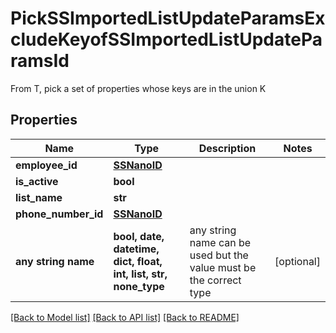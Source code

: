 # PickSSImportedListUpdateParamsExcludeKeyofSSImportedListUpdateParamsId

From T, pick a set of properties whose keys are in the union K

## Properties
Name | Type | Description | Notes
------------ | ------------- | ------------- | -------------
**employee_id** | [**SSNanoID**](SSNanoID.md) |  | 
**is_active** | **bool** |  | 
**list_name** | **str** |  | 
**phone_number_id** | [**SSNanoID**](SSNanoID.md) |  | 
**any string name** | **bool, date, datetime, dict, float, int, list, str, none_type** | any string name can be used but the value must be the correct type | [optional]

[[Back to Model list]](../README.md#documentation-for-models) [[Back to API list]](../README.md#documentation-for-api-endpoints) [[Back to README]](../README.md)


